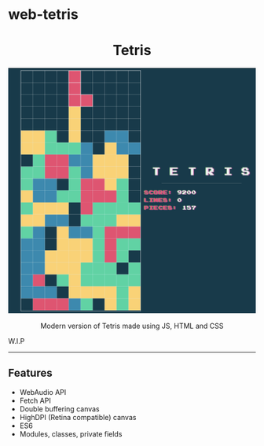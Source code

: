 # web-tetris

<h1 align="center">Tetris</h1>

<p align="center">
  <img src="./.github/images/screenshot01.png"/>
</p>

<p align="center">
    Modern version of Tetris made using JS, HTML and CSS
</p>

W.I.P

---

## Features
- WebAudio API
- Fetch API
- Double buffering canvas
- HighDPI (Retina compatible) canvas
- ES6
- Modules, classes, private fields
